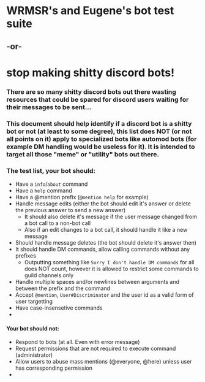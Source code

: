# WRMSR's and Eugene's bot test suite
## -or-
# stop making shitty discord bots!

### There are so many shitty discord bots out there wasting resources that could be spared for discord users waiting for their messages to be sent...
### This document should help identify if a discord bot is a shitty bot or not (at least to some degree), this list does NOT (or not all points on it) apply to specialized bots like automod bots (for example DM handling would be useless for it). It is intended to target all those "meme" or "utility" bots out there.

### The test list, your bot should:
 - Have a `info`/`about` command
 - Have a `help` command
 - Have a @mention prefix (`@mention help` for example)
 - Handle message edits (either the bot should edit it's answer or delete the previous answer to send a new answer)
   * It should also delete it's message if the user message changed from a bot call to a non-bot call
   * Also if an edit changes to a bot call, it should handle it like a new message
 - Should handle message deletes (the bot should delete it's answer then)
 - It should handle DM commands, allow calling commands without any prefixes
    * Outputting something like `Sorry I don't handle DM commands` for all does NOT count, however it is allowed to restrict some commands to guild channels only
 - Handle multiple spaces and/or newlines between arguments and between the prefix and the command
 - Accept `@mention`, `User#Discriminator` and the user id as a valid form of user targetting
 - Have case-insensetive commands
 -
#### Your bot should not:
- Respond to bots (at all. Even with error message)
- Request permissions that are not required to execute command (administrator)
- Allow users to abuse mass mentions (@everyone, @here) unless user has corresponding permission
-
